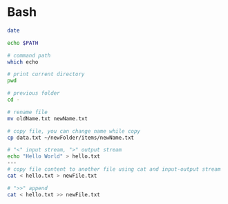 # Bash

```bash
date
```

```bash
echo $PATH
```

```bash
# command path
which echo
```

```bash
# print current directory
pwd
```

```bash
# previous folder
cd -
```

```bash
# rename file
mv oldName.txt newName.txt
```

```bash
# copy file, you can change name while copy
cp data.txt ~/newFolder/items/newName.txt
```

```bash
# "<" input stream, ">" output stream
echo "Hello World" > hello.txt
---
# copy file content to another file using cat and input-output stream
cat < hello.txt > newFile.txt
```

```bash
# ">>" append
cat < hello.txt >> newFile.txt
```

```bash



```

```bash



```

```bash



```

```bash



```

```bash



```

```bash



```

```bash



```

```bash



```

```bash



```

```bash



```

```bash



```

```bash



```

```bash



```

```bash



```

```bash



```

```bash



```

```bash



```

```bash



```

```bash



```
